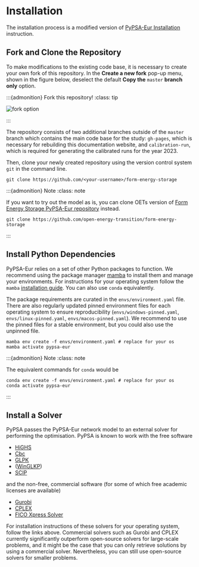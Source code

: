 # Installation

The installation process is a modified version of [PyPSA-Eur Installation](https://pypsa-eur.readthedocs.io/en/latest/installation.html) instruction.

## Fork and Clone the Repository

To make modifications to the existing code base, it is necessary to create your own fork of this repository. In the **Create a new fork** pop-up menu, shown in the figure below, deselect the default **Copy the** `master` **branch only** option.

:::{admonition} Fork this repository!
:class: tip

![fork option](img/fork_option.png)

:::

The repository consists of two additional branches outside of the `master` branch which contains the main code base for the study: `gh-pages`, which is necessary for rebuilding this documentation website, and `calibration-run`, which is required for generating the calibrated runs for the year 2023.

Then, clone your newly created repository using the version control system `git` in the command line.

```
git clone https://github.com/<your-username>/form-energy-storage
```


:::{admonition} Note
:class: note

If you want to try out the model as is, you can clone OETs version of [Form Energy Storage  PyPSA-Eur repository](https://github.com/open-energy-transition/form-energy-storage) instead. 
    
```
git clone https://github.com/open-energy-transition/form-energy-storage
```

:::


## Install Python Dependencies

PyPSA-Eur relies on a set of other Python packages to function. We recommend using the package manager [mamba](https://mamba.readthedocs.io/en/latest/) to install them and manage your environments. For instructions for your operating system follow the `mamba` [installation guide](https://mamba.readthedocs.io/en/latest/installation/mamba-installation.html). You can also use `conda` equivalently.

The package requirements are curated in the `envs/environment.yaml` file. There are also regularly updated pinned environment files for each operating system to ensure reproducibility (`envs/windows-pinned.yaml`, `envs/linux-pinned.yaml`, `envs/macos-pinned.yaml`). We recommend to use the pinned files for a stable environment, but you could also use the unpinned file.

```
mamba env create -f envs/environment.yaml # replace for your os
mamba activate pypsa-eur
```
:::{admonition} Note
:class: note

The equivalent commands for `conda` would be

```
conda env create -f envs/environment.yaml # replace for your os
conda activate pypsa-eur
```

:::

## Install a Solver

PyPSA passes the PyPSA-Eur network model to an external solver for performing the optimisation. PyPSA is known to work with the free software

- [HiGHS](https://highs.dev/)
- [Cbc](https://projects.coin-or.org/Cbc#DownloadandInstall)
- [GLPK](https://www.gnu.org/software/glpk/)
- ([WinGLKP](http://winglpk.sourceforge.net/))
- [SCIP](https://scipopt.github.io/PySCIPOpt/docs/html/index.html)

and the non-free, commercial software (for some of which free academic licenses are available)

- [Gurobi](https://www.gurobi.com/documentation/quickstart.html)
- [CPLEX](https://www.ibm.com/products/ilog-cplex-optimization-studio)
- [FICO Xpress Solver](https://www.fico.com/de/products/fico-xpress-solver)

For installation instructions of these solvers for your operating system, follow the links above. Commercial solvers such as Gurobi and CPLEX currently significantly outperform open-source solvers for large-scale problems, and it might be the case that you can only retrieve solutions by using a commercial solver. Nevertheless, you can still use open-source solvers for smaller problems.


